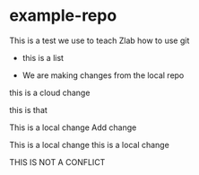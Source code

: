 # example-repo

This is a test we use to teach Zlab how to use git

* this is a list

* We are making changes from the local repo

this is a cloud change

this is that

This is a local change Add change

This is a local change this is a local change

THIS IS NOT A CONFLICT 